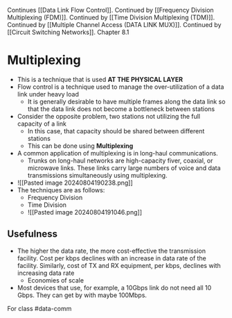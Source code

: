 Continues [[Data Link Flow Control]].
Continued by [[Frequency Division Multiplexing (FDM)]].
Continued by [[Time Division Multiplexing (TDM)]].
Continued by [[Multiple Channel Access (DATA LINK MUX)]].
Continued by [[Circuit Switching Networks]].
Chapter 8.1
# Multiplexing
- This is a technique that is used **AT THE PHYSICAL LAYER**
- Flow control is a technique used to manage the over-utilization of a data link under heavy load
	- It is generally desirable to have multiple frames along the data link so that the data link does not become a bottleneck between stations
- Consider the opposite problem, two stations not utilizing the full capacity of a link
	- In this case, that capacity should be shared between different stations
	- This can be done using **Multiplexing**
- A common application of multiplexing is in long-haul communications.
	- Trunks on long-haul networks are high-capacity fiver, coaxial, or microwave links. These links carry large numbers of voice and data transmissions simultaneously using multiplexing.
- ![[Pasted image 20240804190238.png]]
- The techniques are as follows:
	- Frequency Division
	- Time Division
	- ![[Pasted image 20240804191046.png]]
## Usefulness
- The higher the data rate, the more cost-effective the transmission facility. Cost per kbps declines with an increase in data rate of the facility. Similarly, cost of TX and RX equipment, per kbps, declines with increasing data rate
	- Economies of scale
- Most devices that use, for example, a 10Gbps link do not need all 10 Gbps. They can get by with maybe 100Mbps.

For class #data-comm